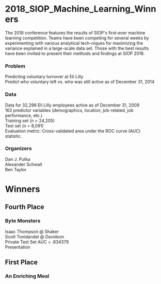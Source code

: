 # 2018_SIOP_Machine_Learning_Winners
The 2018 conference features the results of SIOP's first-ever machine learning competition. Teams have been competing for several weeks by experimenting with various analytical tech-niques for maximizing the variance explained in a large-scale data set. Those with the best results have been invited to present their methods and findings at SIOP 2018. 


### Problem ###
Predicting voluntary turnover at Eli Lilly  
Predict who voluntary left vs. who was still active as of December 31, 2014  

### Data ###
Data for 32,296 Eli Lilly employees active as of December 31, 2009  
162 predictor variables (demographics, location, job-related, job performance, etc.)  
Training set (n = 24,205)  
Test set (n = 8,091)  
Evaluation metric: Cross-validated area under the ROC curve (AUC) statistic.  

### Organizers ###
Dan J. Putka   
Alexander Schwall  
Ben Taylor  

# Winners #

## Fourth Place ## 
### Byte Monsters ###   
Isaac Thompson @ Shaker  
Scott Tonidandel @ Davidson  
Private Test Set AUC = .834379  
Presentation  

## First Place ## 
### An Enriching Meal ###   

